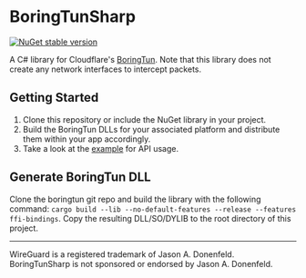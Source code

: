 # BoringTunSharp
[![NuGet stable version](https://badgen.net/nuget/v/BoringTunSharp)](https://nuget.org/packages/BoringTunSharp)

A C# library for Cloudflare's [BoringTun](https://github.com/cloudflare/boringtun).
Note that this library does not create any network interfaces to intercept packets.

## Getting Started
1. Clone this repository or include the NuGet library in your project.
2. Build the BoringTun DLLs for your associated platform and distribute them within your app accordingly.
3. Take a look at the [example](https://github.com/bman46/BoringTunSharp/tree/main/BoringTunTest) for API usage.

## Generate BoringTun DLL
Clone the boringtun git repo and build the library with the following command: `cargo build --lib --no-default-features --release --features ffi-bindings`. Copy the resulting DLL/SO/DYLIB to the root directory of this project.

---
WireGuard is a registered trademark of Jason A. Donenfeld. BoringTunSharp is not sponsored or endorsed by Jason A. Donenfeld.
